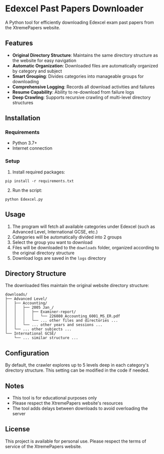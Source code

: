 # Edexcel Past Papers Downloader

A Python tool for efficiently downloading Edexcel exam past papers from the XtremePapers website.

## Features

- **Original Directory Structure**: Maintains the same directory structure as the website for easy navigation
- **Automatic Organization**: Downloaded files are automatically organized by category and subject
- **Smart Grouping**: Divides categories into manageable groups for downloading
- **Comprehensive Logging**: Records all download activities and failures
- **Resume Capability**: Ability to re-download from failure logs
- **Deep Crawling**: Supports recursive crawling of multi-level directory structures

## Installation

### Requirements

- Python 3.7+
- Internet connection

### Setup

1. Install required packages:
```
pip install -r requirements.txt
```

2. Run the script:
```
python Edexcel.py
```

## Usage

1. The program will fetch all available categories under Edexcel (such as Advanced Level, International GCSE, etc.)
2. Categories will be automatically divided into 2 groups
3. Select the group you want to download
4. Files will be downloaded to the `downloads` folder, organized according to the original directory structure
5. Download logs are saved in the `logs` directory

## Directory Structure

The downloaded files maintain the original website directory structure:

```
downloads/
├── Advanced Level/
│   ├── Accounting/
│   │   ├── 2005 Jan_/
│   │   │   ├── Examiner-report/
│   │   │   │   └── 226080_Accounting_6001_MS_ER.pdf
│   │   │   └── ... other files and directories ...
│   │   └── ... other years and sessions ...
│   └── ... other subjects ...
└── International GCSE/
    └── ... similar structure ...
```

## Configuration

By default, the crawler explores up to 5 levels deep in each category's directory structure. This setting can be modified in the code if needed.

## Notes

- This tool is for educational purposes only
- Please respect the XtremePapers website's resources
- The tool adds delays between downloads to avoid overloading the server

## License

This project is available for personal use. Please respect the terms of service of the XtremePapers website. 